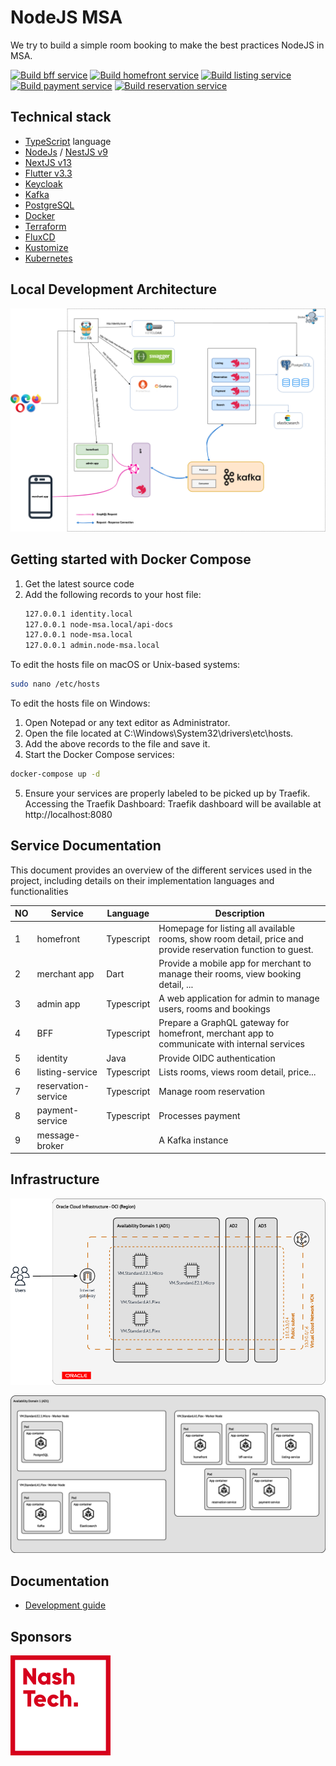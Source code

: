 # NodeJS MSA

We try to build a simple room booking to make the best practices NodeJS in MSA. 

[![Build bff service](https://github.com/nashtech-garage/nodejs-msa/actions/workflows/bff-builder.yml/badge.svg)](https://github.com/nashtech-garage/nodejs-msa/actions/workflows/bff-builder.yml)
[![Build homefront service](https://github.com/nashtech-garage/nodejs-msa/actions/workflows/homefront-builder.yml/badge.svg)](https://github.com/nashtech-garage/nodejs-msa/actions/workflows/homefront-builder.yml)
[![Build listing service](https://github.com/nashtech-garage/nodejs-msa/actions/workflows/listing-builder.yml/badge.svg)](https://github.com/nashtech-garage/nodejs-msa/actions/workflows/listing-builder.yml)
[![Build payment service](https://github.com/nashtech-garage/nodejs-msa/actions/workflows/payment-builder.yml/badge.svg)](https://github.com/nashtech-garage/nodejs-msa/actions/workflows/payment-builder.yml)
[![Build reservation service](https://github.com/nashtech-garage/nodejs-msa/actions/workflows/reservation-builder.yml/badge.svg)](https://github.com/nashtech-garage/nodejs-msa/actions/workflows/reservation-builder.yml)

## Technical stack

* [TypeScript](https://www.typescriptlang.org) language
* [NodeJs](https://nodejs.org) / [NestJS v9](https://github.com/nestjs/nest)
* [NextJS v13](https://nextjs.org)
* [Flutter v3.3](https://flutter.dev)
* [Keycloak](https://www.keycloak.org)
* [Kafka](https://kafka.apache.org)
* [PostgreSQL](https://www.postgresql.org)
* [Docker](https://www.docker.com)
* [Terraform](https://www.terraform.io)
* [FluxCD](https://fluxcd.io)
* [Kustomize](https://kustomize.io)
* [Kubernetes](https://kubernetes.io)

## Local Development Architecture
![Local Development](docs/imgs/docker-compose-architecture.png)

## Getting started with Docker Compose
1. Get the latest source code
2. Add the following records to your host file:
   ```sh
   127.0.0.1 identity.local
   127.0.0.1 node-msa.local/api-docs
   127.0.0.1 node-msa.local
   127.0.0.1 admin.node-msa.local 
   ```
To edit the hosts file on macOS or Unix-based systems:
   ```sh
   sudo nano /etc/hosts 
   ```
To edit the hosts file on Windows:

1. Open Notepad or any text editor as Administrator.
2. Open the file located at C:\Windows\System32\drivers\etc\hosts.
3. Add the above records to the file and save it.
4. Start the Docker Compose services:
```sh
docker-compose up -d
```
5. Ensure your services are properly labeled to be picked up by Traefik.
Accessing the Traefik Dashboard:
Traefik dashboard will be available at http://localhost:8080

## Service Documentation
This document provides an overview of the different services used in the project, including details on their implementation languages and functionalities

| NO | Service             | Language    | Description                                                                                                  |
| -- | ------------------- | ----------- | ------------------------------------------------------------------------------------------------------------ |
| 1  | homefront           | Typescript  | Homepage for listing all available rooms, show room detail, price and provide reservation function to guest. |
| 2  | merchant app        | Dart        | Provide a mobile app for merchant to manage their rooms, view booking detail, ...                            |
| 3  | admin app           | Typescript  | A web application for admin to manage users, rooms and bookings                                              |
| 4  | BFF                 | Typescript  | Prepare a GraphQL gateway for homefront, merchant app to communicate with internal services                  |
| 5  | identity            | Java          | Provide OIDC authentication                                                                                  |
| 6  | listing-service     | Typescript  | Lists rooms, views room detail, price...                                                                     |
| 7  | reservation-service | Typescript  | Manage room reservation                                                                                      |
| 8  | payment-service     | Typescript  | Processes payment                                                                                            |
| 9  | message-broker      |             | A Kafka instance                                                                                             |

## Infrastructure

![Infrastructure](docs/imgs/infrastructure.png)


![Availability Domain 1 (AD1)](docs/imgs/infrastructure-ad1.png)

## Documentation
- [Development guide](docs/development-guide.md)

## Sponsors

![NashTech Vietnam](docs/imgs/nashTech-logo-red.svg)
